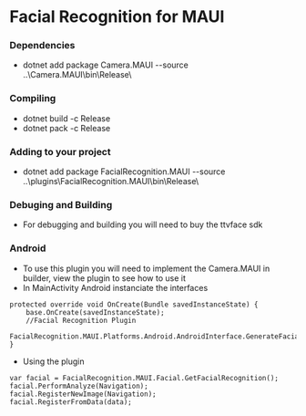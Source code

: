 ﻿# Facial Recognition for MAUI
### Dependencies
- dotnet add package Camera.MAUI --source ..\Camera.MAUI\bin\Release\

### Compiling
- dotnet build -c Release
- dotnet pack -c Release
### Adding to your project
- dotnet add package FacialRecognition.MAUI --source ..\plugins\FacialRecognition.MAUI\bin\Release\

### Debuging and Building
- For debugging and building you will need to buy the ttvface sdk


### Android
- To use this plugin you will need to implement the Camera.MAUI in builder, view the plugin to see how to use it
- In MainActivity Android instanciate the interfaces
```
protected override void OnCreate(Bundle savedInstanceState) {
    base.OnCreate(savedInstanceState);
    //Facial Recognition Plugin
    FacialRecognition.MAUI.Platforms.Android.AndroidInterface.GenerateFacialRecognitionInterface();
}
```

- Using the plugin
```
var facial = FacialRecognition.MAUI.Facial.GetFacialRecognition();
facial.PerformAnalyze(Navigation);
facial.RegisterNewImage(Navigation);
facial.RegisterFromData(data);
```